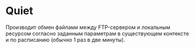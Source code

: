 # Quiet

Производит обмен файлами между FTP-сервером и локальным ресурсом согласно заданным параметрам в существующем контексте и по расписанию (обычно 1 раз в две минуты). 

